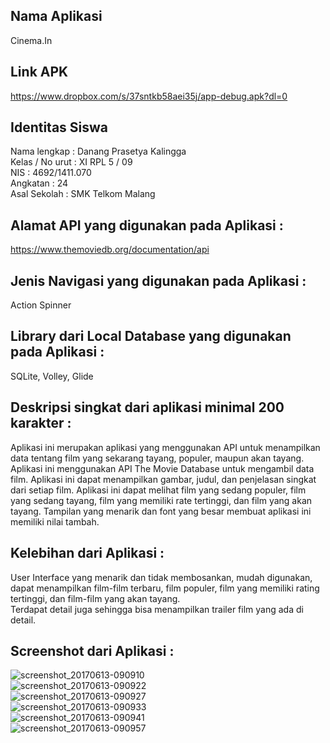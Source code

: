 ## Nama Aplikasi 
Cinema.In <br>

## Link APK 
https://www.dropbox.com/s/37sntkb58aei35j/app-debug.apk?dl=0 <br>

## Identitas Siswa
Nama lengkap : Danang Prasetya Kalingga
<br> Kelas / No urut : XI RPL 5 / 09
<br> NIS :  4692/1411.070
<br> Angkatan : 24
<br> Asal Sekolah : SMK Telkom Malang

## Alamat API yang digunakan pada Aplikasi : 
https://www.themoviedb.org/documentation/api <br>

## Jenis Navigasi yang digunakan pada Aplikasi :
Action Spinner <br>

## Library dari Local Database yang digunakan pada Aplikasi :
SQLite, Volley, Glide <br>

## Deskripsi singkat dari aplikasi minimal 200 karakter :
Aplikasi ini merupakan aplikasi yang menggunakan API untuk menampilkan data tentang film yang sekarang tayang, populer, 
maupun akan tayang. 
Aplikasi ini menggunakan API The Movie Database untuk mengambil data film. 
Aplikasi ini dapat menampilkan gambar, judul, dan penjelasan singkat dari setiap film. 
Aplikasi ini dapat melihat film yang sedang populer, 
film yang sedang tayang, film yang memiliki rate tertinggi, dan film yang akan tayang. Tampilan yang menarik dan font yang besar membuat aplikasi ini memiliki nilai tambah. <br>
## Kelebihan dari Aplikasi :
User Interface yang menarik dan tidak membosankan, mudah digunakan, dapat menampilkan film-film terbaru, film populer, film yang memiliki rating tertinggi, dan film-film yang akan tayang.<br>
Terdapat detail juga sehingga bisa menampilkan trailer film yang ada di detail.
## Screenshot dari Aplikasi :
![screenshot_20170613-090910](https://user-images.githubusercontent.com/22055242/27086870-b48611de-507d-11e7-9359-9282567aa233.png)
<br>
![screenshot_20170613-090922](https://user-images.githubusercontent.com/22055242/27086882-b6cdcf22-507d-11e7-9c60-7afd54633167.png)
<br>
![screenshot_20170613-090927](https://user-images.githubusercontent.com/22055242/27086874-b4d04132-507d-11e7-8d2c-f079b0c943a4.png)
<br>
![screenshot_20170613-090933](https://user-images.githubusercontent.com/22055242/27086871-b493b208-507d-11e7-94f9-7b0165454402.png)
<br>
![screenshot_20170613-090941](https://user-images.githubusercontent.com/22055242/27086872-b4943cfa-507d-11e7-85f8-9df7ec9c8d9d.png)
<br>
![screenshot_20170613-090957](https://user-images.githubusercontent.com/22055242/27086873-b4c90052-507d-11e7-8994-2741620fbc0e.png)
